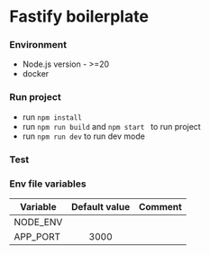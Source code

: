 # Fastify boilerplate

### Environment

* Node.js version - >=20
* docker

### Run project

* run <code>npm install</code>
* run <code>npm run build</code> and <code>npm start </code> to run project
* run <code>npm run dev</code> to run dev mode

### Test

### Env file variables

| Variable          | Default value | Comment                   |
|-------------------|:-------------:|---------------------------|
| NODE_ENV          |               |                           |
| APP_PORT          |     3000      |                           |